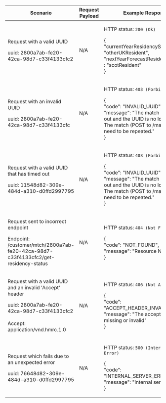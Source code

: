 <table>
    <col width="25%">
    <col width="35%">
    <col width="40%">
    <thead>
        <tr>
            <th>Scenario</th>
            <th>Request Payload</th>
            <th>Example Response</th>
        </tr>
    </thead>
    <tbody>
        <tr>
            <td><p>Request with a valid UUID</p><p class ="code--block">uuid: 2800a7ab-fe20-42ca-98d7-c33f4133cfc2</p></td>
            <td>
                <p>N/A</p>
            </td>
            <td><p>HTTP status: <code class="code--slim">200 (Ok)</code></p>
                <p class="code--block">
                    {<br>
                      "currentYearResidencyStatus" : "otherUKResident",<br>
                      "nextYearForecastResidencyStatus" : "scotResident"<br>
                    }
                </p>
            </td>
        </tr>
        <tr>
            <td><p>Request with an invalid UUID</p><p class ="code--block">uuid: 2800a7ab-fe20-42ca-98d7-c33f4133cfc</p></td>
            <td>
                <p>N/A</p>
            </td>
            <td><p>HTTP status: <code class="code--slim">403 (Forbidden)</code></p>
                <p class ="code--block"> {<br>
                                            "code": "INVALID_UUID",<br>
                                            "message": "The match has timed out and the UUID is no longer valid. 
                                                        The match (POST to /match) will need to be repeated."<br>
                                         }<br>
                </p>
            </td>
        </tr>
        <tr>
        	<td><p>Request with a valid UUID that has timed out</p><p class ="code--block">uuid: 11548d82-309e-484d-a310-d0ffd2997795</p></td>
	        <td>
	            <p>N/A</p>
	        </td>
	        <td><p>HTTP status: <code class="code--slim">403 (Forbidden)</code></p>
                <p class ="code--block"> {<br>
                                            "code": "INVALID_UUID",<br>
                                            "message": "The match has timed out and the UUID is no longer valid. 
                                                        The match (POST to /match) will need to be repeated."<br>
                                         }<br>
                </p>
            </td>
        </tr>
        <tr>
             <td><p>Request sent to incorrect endpoint</p><p class ="code--block">Endpoint: /customer/mtch/2800a7ab-fe20-42ca-98d7-c33f4133cfc2/get-residency-status</p></td>
            <td>
                <p>N/A</p>
            </td>
            <td><p>HTTP status: <code class="code--slim">404 (Not Found)</code></p>
                <p class ="code--block"> {<br>
                                              "code": "NOT_FOUND",<br>
                                              "message": "Resource Not Found"<br>
                                            }
                </p>
            </td>
        </tr>
        <tr>
            <td><p>Request with a valid UUID and an invalid 'Accept' header</p><p class ="code--block">uuid: 2800a7ab-fe20-42ca-98d7-c33f4133cfc2<br><br>Accept: application/vnd.hmrc.1.0</p></td>
            <td>
                <p>N/A</p>
            </td>
            <td><p>HTTP status: <code class="code--slim">406 (Not Acceptable)</code></p>
                <p class ="code--block"> {<br>
                                            "code": "ACCEPT_HEADER_INVALID",<br>
                                            "message": "The accept header is missing or invalid"<br>
                                          }
                </p>
            </td>
        </tr>
        <tr>
            <td><p>Request which fails due to an unexpected error</p><p class ="code--block">uuid: 76648d82-309e-484d-a310-d0ffd2997795</p></td>
            <td>
                <p>N/A</p>
            </td>
            <td><p>HTTP status: <code class="code--slim">500 (Internal Server Error)</code></p>
                <p class ="code--block"> {<br>
                                            "code": "INTERNAL_SERVER_ERROR",<br>
                                            "message": "Internal server error"<br>
                                          }
                </p>
            </td>
        </tr>
	</tbody>
</table>